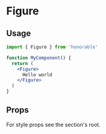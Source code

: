 # Figure

## Usage

```jsx
import { Figure } from 'honorable'

function MyComponent() {
  return (
    <Figure>
      Hello world
    </Figure>
  )
}
```

## Props

For style props see the section's root.
